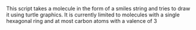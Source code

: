 This script takes a molecule in the form of a smiles string and tries to draw it using turtle graphics. It is currently limited to molecules with a single hexagonal ring and at most carbon atoms with a valence of 3
